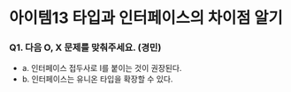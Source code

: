 # 아이템13 타입과 인터페이스의 차이점 알기

### Q1. 다음 O, X 문제를 맞춰주세요. (경민)

- a. 인터페이스 접두사로 I를 붙이는 것이 권장된다.
- b. 인터페이스는 유니온 타입을 확장할 수 있다.
